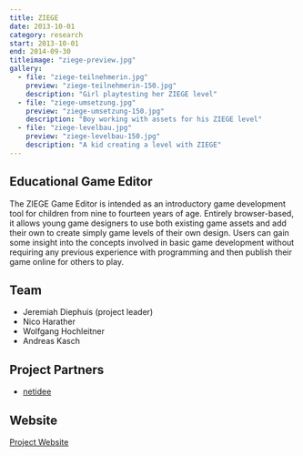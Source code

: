 ```yaml
---
title: ZIEGE
date: 2013-10-01
category: research
start: 2013-10-01
end: 2014-09-30
titleimage: "ziege-preview.jpg"
gallery:
  - file: "ziege-teilnehmerin.jpg"
    preview: "ziege-teilnehmerin-150.jpg"
    description: "Girl playtesting her ZIEGE level"
  - file: "ziege-umsetzung.jpg"
    preview: "ziege-umsetzung-150.jpg"
    description: "Boy working with assets for his ZIEGE level"
  - file: "ziege-levelbau.jpg"
    preview: "ziege-levelbau-150.jpg"
    description: "A kid creating a level with ZIEGE"
---
```


## Educational Game Editor

The ZIEGE Game Editor is intended as an introductory game development tool for children from nine to fourteen years of age.  Entirely browser-based, it allows young game designers to use both existing game assets and add their own to create simply game levels of their own design. Users can gain some insight into the concepts involved in basic game development without requiring any previous experience with programming and then publish their game online for others to play.

## Team

* Jeremiah Diephuis (project leader)
* Nico Harather
* Wolfgang Hochleitner
* Andreas Kasch

## Project Partners

* [netidee](https://www.netidee.at/)

## Website

[Project Website](http://game-editor.at/)